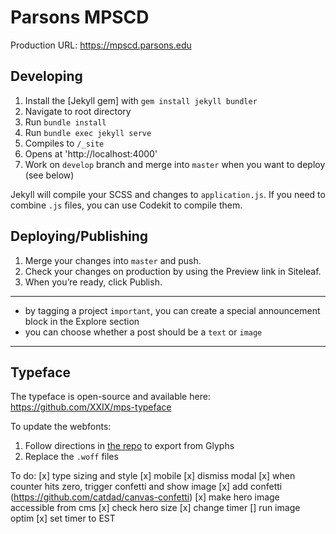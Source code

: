 # Parsons MPSCD

Production URL: https://mpscd.parsons.edu

## Developing
1. Install the [Jekyll gem] with `gem install jekyll bundler`
3. Navigate to root directory
4. Run `bundle install`
4. Run `bundle exec jekyll serve`
5. Compiles to `/_site`
6. Opens at 'http://localhost:4000'
7. Work on `develop` branch and merge into `master` when you want to deploy (see below)

Jekyll will compile your SCSS and changes to `application.js`. If you need to combine `.js` files, you can use Codekit to compile them.

## Deploying/Publishing
1. Merge your changes into `master` and push.
2. Check your changes on production by using the Preview link in Siteleaf.
3. When you’re ready, click Publish.

<hr>

- by tagging a project `important`, you can create a special announcement block in the Explore section
- you can choose whether a post should be a `text` or `image`

<hr>

## Typeface
The typeface is open-source and available here: https://github.com/XXIX/mps-typeface

To update the webfonts:
1. Follow directions in [the repo](https://github.com/XXIX/mps-typeface) to export from Glyphs
2. Replace the `.woff` files

To do:
[x] type sizing and style
[x] mobile
[x] dismiss modal
[x] when counter hits zero, trigger confetti and show image
[x] add confetti (https://github.com/catdad/canvas-confetti)
[x] make hero image accessible from cms
[x] check hero size
[x] change timer
[] run image optim
[x] set timer to EST
